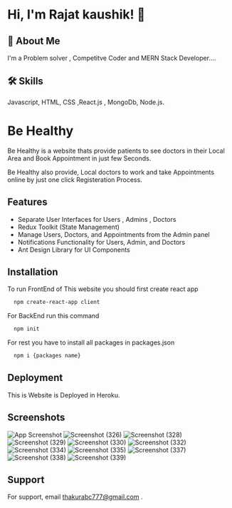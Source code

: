 
# Hi, I'm Rajat kaushik! 👋


## 🚀 About Me
I'm a Problem solver , Competitve Coder  and MERN Stack Developer....


## 🛠 Skills
Javascript, HTML, CSS ,React.js , MongoDb, Node.js.


# Be Healthy

Be Healthy is a website thats provide patients to see doctors in
their Local Area and Book Appointment in just few Seconds.

Be Healthy also provide, Local doctors to  work and take Appointments
online by just  one click Registeration Process.


## Features

- Separate User Interfaces for Users , Admins , Doctors
- Redux Toolkit (State Management)
- Manage Users, Doctors, and Appointments from the Admin panel
- Notifications Functionality for Users, Admin, and Doctors
- Ant Design Library for UI Components



## Installation

To run FrontEnd of This website you should first create react app

```bash
  npm create-react-app client
```
For BackEnd run this command 
```bash
  npm init
```
For rest you have to install all packages in packages.json
```bash
  npm i {packages name}
```


    
## Deployment

This is Website is Deployed in Heroku.




## Screenshots

![App Screenshot](https://user-images.githubusercontent.com/63193296/189534580-0e5138dd-ffd0-4540-9a6b-28a551915070.png)
![Screenshot (326)](https://user-images.githubusercontent.com/63193296/189534626-d66b8d6f-6aa8-43d0-83eb-c2da89d04f84.png)
![Screenshot (328)](https://user-images.githubusercontent.com/63193296/189534666-71f2457f-8e03-4962-be59-ec3b6ee857a9.png)
![Screenshot (329)](https://user-images.githubusercontent.com/63193296/189534671-46086de9-d04c-4d68-9b39-8bf05d445768.png)
![Screenshot (330)](https://user-images.githubusercontent.com/63193296/189534682-24d56fa6-2fa0-4937-af7a-22b61c1a36c3.png)
![Screenshot (332)](https://user-images.githubusercontent.com/63193296/189534694-b59183b4-bc35-44ea-b973-535d7cce788e.png)
![Screenshot (334)](https://user-images.githubusercontent.com/63193296/189534699-3f6761af-28ff-4a9f-bdf4-aa5ffff055d4.png)
![Screenshot (335)](https://user-images.githubusercontent.com/63193296/189534703-c7746a1e-4ba1-4686-b9cd-97f2a17776a2.png)
![Screenshot (337)](https://user-images.githubusercontent.com/63193296/189534708-49c215d9-eb66-4840-8e61-7226973de154.png)
![Screenshot (338)](https://user-images.githubusercontent.com/63193296/189534714-21c81212-37b2-4a8f-8781-3cf693ddcdcf.png)
![Screenshot (339)](https://user-images.githubusercontent.com/63193296/189534719-8f0e9ba8-238f-4e52-a5ee-4e00d46cb031.png)


## Support

For support, email thakurabc777@gmail.com .

